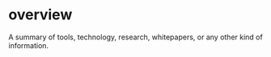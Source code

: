 # overview
A summary of tools, technology, research, whitepapers, or any other kind of information.
